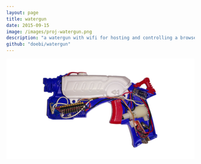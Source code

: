 ```yaml
---
layout: page
title: watergun
date: 2015-09-15
image: /images/proj-watergun.png
description: "a watergun with wifi for hosting and controlling a browsergame"
github: "doebi/watergun"
---
```


<div class="img-responsive">
<img src="/photos/watergun/header.png" />
</div>
